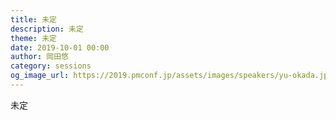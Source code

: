 ```yaml
---
title: 未定
description: 未定
theme: 未定
date: 2019-10-01 00:00
author: 岡田悠
category: sessions
og_image_url: https://2019.pmconf.jp/assets/images/speakers/yu-okada.jpg
---
```

未定
